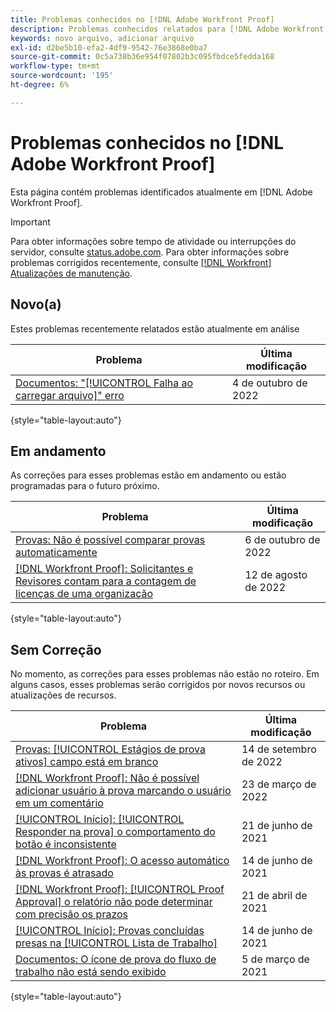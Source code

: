 ```yaml
---
title: Problemas conhecidos no [!DNL Adobe Workfront Proof]
description: Problemas conhecidos relatados para [!DNL Adobe Workfront Proof]
keywords: novo arquivo, adicionar arquivo
exl-id: d2be5b10-efa2-4df9-9542-76e3868e0ba7
source-git-commit: 0c5a738b36e954f07802b3c095fbdce5fedda168
workflow-type: tm+mt
source-wordcount: '195'
ht-degree: 6%

---
```


# Problemas conhecidos no [!DNL Adobe Workfront Proof]

Esta página contém problemas identificados atualmente em [!DNL Adobe Workfront Proof].

>[!IMPORTANT]
>
>Para obter informações sobre tempo de atividade ou interrupções do servidor, consulte [status.adobe.com](https://status.adobe.com). Para obter informações sobre problemas corrigidos recentemente, consulte [[!DNL Workfront] Atualizações de manutenção](../maintenance/current-updates.md).

## Novo(a)

Estes problemas recentemente relatados estão atualmente em análise

| **Problema** | **Última modificação** |
| -----------------------------------------------------------------| ----------------- |
| [Documentos: &quot;[!UICONTROL Falha ao carregar arquivo]&quot; erro](known-issues-workfront/wf-documents-failed-to-upload-file.md) | 4 de outubro de 2022 |

{style=&quot;table-layout:auto&quot;}

## Em andamento

As correções para esses problemas estão em andamento ou estão programadas para o futuro próximo.

| **Problema** | **Última modificação** |
| -----------------------------------------------------------------| ----------------- |
| [Provas: Não é possível comparar provas automaticamente](known-issues-workfront/wf-proofs-cannot-auto-compare.md) | 6 de outubro de 2022 |
| [[!DNL Workfront Proof]: Solicitantes e Revisores contam para a contagem de licenças de uma organização](known-issues-workfront-proof/proof-requestor-reviewer-count-as-licenses.md) | 12 de agosto de 2022 |

{style=&quot;table-layout:auto&quot;}

## Sem Correção

No momento, as correções para esses problemas não estão no roteiro. Em alguns casos, esses problemas serão corrigidos por novos recursos ou atualizações de recursos.

| **Problema** | **Última modificação** |
| -----------------------------------------------------------------| ----------------- |
| [Provas: [!UICONTROL Estágios de prova ativos] campo está em branco](known-issues-workfront/wf-documents-stages-do-not-populate-on-proof.md) | 14 de setembro de 2022 |
| [[!DNL Workfront Proof]: Não é possível adicionar usuário à prova marcando o usuário em um comentário](known-issues-workfront-proof/cannot-add-user-to-proof.md) | 23 de março de 2022 |
| [[!UICONTROL Início]: [!UICONTROL Responder na prova] o comportamento do botão é inconsistente](known-issues-workfront-proof/reply-in-proof-button-behavior-is-inconsistent.md) | 21 de junho de 2021 |
| [[!DNL Workfront Proof]: O acesso automático às provas é atrasado](known-issues-workfront-proof/automatic-access-to-proofs-are-delayed.md) | 14 de junho de 2021 |
| [[!DNL Workfront Proof]: [!UICONTROL Proof Approval] o relatório não pode determinar com precisão os prazos](known-issues-workfront-proof/proof-approval-report-cant-accurately-determine-deadlines.md) | 21 de abril de 2021 |
| [[!UICONTROL Início]: Provas concluídas presas na [!UICONTROL Lista de Trabalho]](known-issues-workfront-proof/completed-proofs-stuck-in-the-work-list.md) | 14 de junho de 2021 |
| [Documentos: O ícone de prova do fluxo de trabalho não está sendo exibido](known-issues-workfront-proof/proof-workflow-icon-is-not-displaying.md) | 5 de março de 2021 |

{style=&quot;table-layout:auto&quot;}

